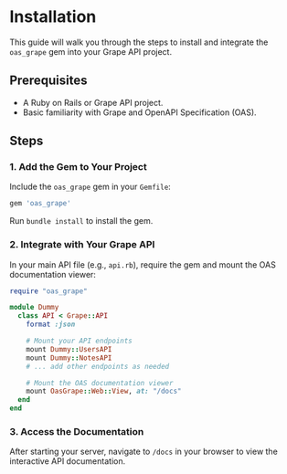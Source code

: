 # Installation

This guide will walk you through the steps to install and integrate the `oas_grape` gem into your Grape API project.

## Prerequisites

- A Ruby on Rails or Grape API project.
- Basic familiarity with Grape and OpenAPI Specification (OAS).

## Steps

### 1. Add the Gem to Your Project

Include the `oas_grape` gem in your `Gemfile`:

```ruby
gem 'oas_grape'
```

Run `bundle install` to install the gem.

### 2. Integrate with Your Grape API

In your main API file (e.g., `api.rb`), require the gem and mount the OAS documentation viewer:

```ruby
require "oas_grape"

module Dummy
  class API < Grape::API
    format :json

    # Mount your API endpoints
    mount Dummy::UsersAPI
    mount Dummy::NotesAPI
    # ... add other endpoints as needed

    # Mount the OAS documentation viewer
    mount OasGrape::Web::View, at: "/docs"
  end
end
```

### 3. Access the Documentation

After starting your server, navigate to `/docs` in your browser to view the interactive API documentation.
